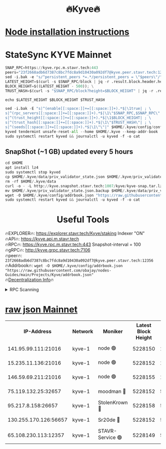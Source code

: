 <h1 align="center"> 🔥Kyve🔥</h1>

[Node installation instructions](https://github.com/obajay/nodes-Guides/tree/main/Projects/Kyve)
=
# StateSync KYVE Mainnet
```python
SNAP_RPC=https://kyve.rpc.m.stavr.tech:443
peers="23f2668adb6d7387c8bc7fdc8a9d10430a092df7@kyve.peer.stavr.tech:12356"
sed -i.bak -e "s/^persistent_peers *=.*/persistent_peers = \"$peers\"/" $HOME/.kyve/config/config.toml
LATEST_HEIGHT=$(curl -s $SNAP_RPC/block | jq -r .result.block.header.height); \
BLOCK_HEIGHT=$((LATEST_HEIGHT - 500)); \
TRUST_HASH=$(curl -s "$SNAP_RPC/block?height=$BLOCK_HEIGHT" | jq -r .result.block_id.hash)

echo $LATEST_HEIGHT $BLOCK_HEIGHT $TRUST_HASH

sed -i.bak -E "s|^(enable[[:space:]]+=[[:space:]]+).*$|\1true| ; \
s|^(rpc_servers[[:space:]]+=[[:space:]]+).*$|\1\"$SNAP_RPC,$SNAP_RPC\"| ; \
s|^(trust_height[[:space:]]+=[[:space:]]+).*$|\1$BLOCK_HEIGHT| ; \
s|^(trust_hash[[:space:]]+=[[:space:]]+).*$|\1\"$TRUST_HASH\"| ; \
s|^(seeds[[:space:]]+=[[:space:]]+).*$|\1\"\"|" $HOME/.kyve/config/config.toml
kyved tendermint unsafe-reset-all --home $HOME/.kyve --keep-addr-book
sudo systemctl restart kyved && journalctl -u kyved -f -o cat
```

## SnapShot (~1 GB) updated every 5 hours
```python
cd $HOME
apt install lz4
sudo systemctl stop kyved
cp $HOME/.kyve/data/priv_validator_state.json $HOME/.kyve/priv_validator_state.json.backup
rm -rf $HOME/.kyve/data
curl -o - -L http://kyve.snapshot.stavr.tech:1007/kyve/kyve-snap.tar.lz4 | lz4 -c -d - | tar -x -C $HOME/.kyve --strip-components 2
mv $HOME/.kyve/priv_validator_state.json.backup $HOME/.kyve/data/priv_validator_state.json
wget -O $HOME/.kyve/config/addrbook.json "https://raw.githubusercontent.com/obajay/nodes-Guides/main/Projects/Kyve/addrbook.json"
sudo systemctl restart kyved && journalctl -u kyved -f -o cat
```

<h1 align="center"> Useful Tools</h1>

🔥EXPLORER🔥:     https://explorer.stavr.tech/Kyve/staking        Indexer "ON" \
🔥API🔥: 			 		https://kyve.api.m.stavr.tech \
🔥RPC🔥:          https://kyve.rpc.m.stavr.tech:443	              Snapshot-interval = 100 \
🔥gRPC🔥:         http://kyve.grpc.stavr.tech:7106 \
🔥peer🔥:					`23f2668adb6d7387c8bc7fdc8a9d10430a092df7@kyve.peer.stavr.tech:12356` \
🔥Addrbook🔥:    ```wget -O $HOME/.kyve/config/addrbook.json "https://raw.githubusercontent.com/obajay/nodes-Guides/main/Projects/Kyve/addrbook.json"``` \
🔥[Decentralization Info](https://github.com/obajay/StateSync-snapshots/tree/main/Projects/Kyve/Decentralization)🔥

<details>
<summary>RPC Scanning</summary>

<h2 align="center"> We scan nodes in real time every 4 hours. And we provide the final result of RPC endpoints.
We cannot influence the operation of these nodes in any way. </h2>


```python
If Voting Power is higher than 0 --> then the Node is a validator of the network and may be subject to attack and be a potential threat to the chain.
```
```python
We marked such validators with a red symbol
```

</details>

[raw json Mainnet](https://rpc-check.kyvem.stavr.tech/kyvem/rpc-kyvem-result.json)
=



<table><tr><th>IP-Address</th><th>Network</th><th>Moniker</th><th>Latest Block Height</th><th>Earliest Block Height</th><th>Catching Up</th><th>Tx Index</th><th>Voting Power</th><th>Scan Time</th></tr><tr><td>141.95.99.111:21016</td><td>kyve-1</td><td>node 🟢</td><td>5228150</td><td>1</td><td>False</td><td>off</td><td>0</td><td>2024-03-05T13:30:46.694303740UTC</td></tr><tr><td>15.235.11.136:21016</td><td>kyve-1</td><td>node 🟢</td><td>5228152</td><td>1</td><td>False</td><td>off</td><td>0</td><td>2024-03-05T13:30:59.511671442UTC</td></tr><tr><td>146.59.69.211:21016</td><td>kyve-1</td><td>node 🟢</td><td>5228155</td><td>1</td><td>False</td><td>off</td><td>0</td><td>2024-03-05T13:31:16.952015089UTC</td></tr><tr><td>75.119.132.25:32657</td><td>kyve-1</td><td>moodman 🔴</td><td>5228152</td><td>5128152</td><td>False</td><td>off</td><td>6865</td><td>2024-03-05T13:31:02.362671641UTC</td></tr><tr><td>95.217.8.158:26657</td><td>kyve-1</td><td>StolenKrown 🔴</td><td>5228158</td><td>5193501</td><td>False</td><td>on</td><td>2499</td><td>2024-03-05T13:31:35.653813180UTC</td></tr><tr><td>130.255.170.126:56657</td><td>kyve-1</td><td>Sr20de 🔴</td><td>5228152</td><td>5217201</td><td>False</td><td>off</td><td>5954</td><td>2024-03-05T13:30:59.895843921UTC</td></tr><tr><td>65.108.230.113:12357</td><td>kyve-1</td><td>STAVR-Service 🟢</td><td>5228149</td><td>5226901</td><td>False</td><td>on</td><td>0</td><td>2024-03-05T13:30:40.354572111UTC</td></tr></table>
